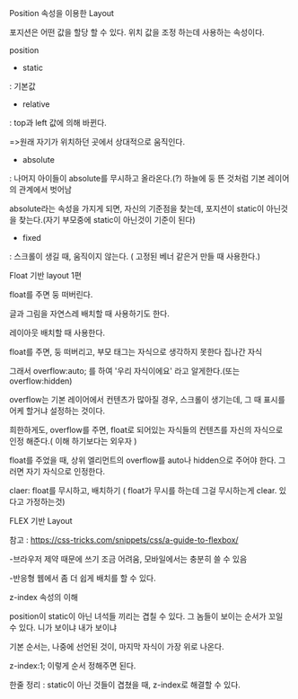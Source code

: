 Position 속성을 이용한 Layout



포지션은 어떤 값을 할당 할 수 있다. 위치 값을 조정 하는데 사용하는 속성이다.



position

- static 

: 기본값



- relative 

: top과 left 값에 의해 바뀐다.

=>원래 자기가 위치하던 곳에서 상대적으로 움직인다.



- absolute

: 나머지 아이들이 absolute를 무시하고 올라온다.(?) 하늘에 둥 뜬 것처럼 기본 레이어의 관계에서 벗어남

absolute라는 속성을 가지게 되면, 자신의 기준점을 찾는데, 포지션이 static이 아닌것을 찾는다.(자기 부모중에 static이 아닌것이 기준이 된다)



- fixed

: 스크롤이 생길 때, 움직이지 않는다. ( 고정된 베너 같은거 만들 때 사용한다.)



Float 기반 layout 1편



float를 주면 둥 떠버린다.

글과 그림을 자연스레 배치할 때 사용하기도 한다.

레이아웃 배치할 때 사용한다.



float를 주면, 둥 떠버리고, 부모 태그는 자식으로 생각하지 못한다 집나간 자식

그래서 overflow:auto; 를 하여 '우리 자식이에요' 라고 알게한다.(또는 overflow:hidden)



overflow는 기본 레이어에서 컨텐츠가 많아질 경우, 스크롤이 생기는데, 그 때 표시를 어케 할거냐 설정하는 것이다.



희한하게도, overflow를 주면, float로 되어있는 자식들의 컨텐츠를 자신의 자식으로 인정 해준다.( 이해 하기보다는 외우자 )

float를 주었을 때, 상위 엘리먼트의 overflow를 auto나 hidden으로 주어야 한다. 그러면 자기 자식으로 인정한다.



claer: float를 무시하고, 배치하기 ( float가 무시를 하는데 그걸 무시하는게 clear. 있다고 가정하는것)



FLEX 기반 Layout

참고 : https://css-tricks.com/snippets/css/a-guide-to-flexbox/

-브라우저 제약 때문에 쓰기 조금 어려움, 모바일에서는 충분히 쓸 수 있음

-반응형 웹에서 좀 더 쉽게 배치를 할 수 있다.



z-index 속성의 이해

position이 static이 아닌 녀석들 끼리는 겹칠 수 있다. 그 놈들이 보이는 순서가 꼬일 수 있다. 니가 보이냐 내가 보이냐

기본 순서는, 나중에 선언된 것이, 마지막 자식이 가장 위로 나온다.



z-index:1; 이렇게 순서 정해주면 된다.

한줄 정리 : static이 아닌 것들이 겹쳤을 때, z-index로 해결할 수 있다.




